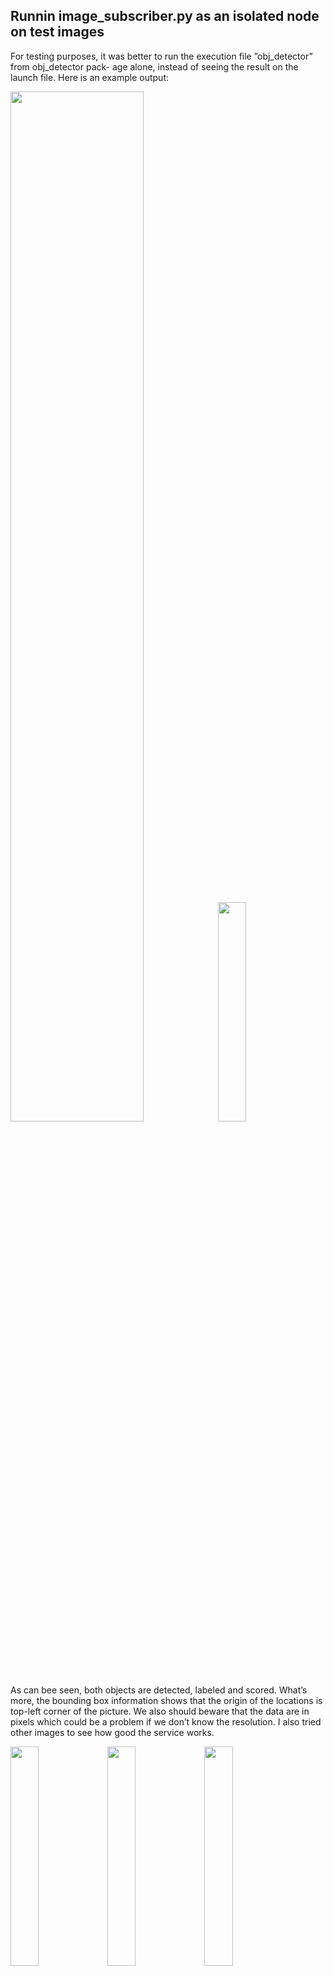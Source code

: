 ## Runnin image_subscriber.py as an isolated node on test images

For testing purposes, it was better to run the execution file ”obj_detector” from obj_detector pack-
age alone, instead of seeing the result on the launch file.
Here is an example output:<br>

<p float="left">
  <img src="https://github.com/ftaheri/robot_learning/assets/44457498/b272efa4-d45c-4bf8-8a9f-5a733b766168" width="65%" />
  <img src="https://github.com/ftaheri/robot_learning/assets/44457498/273f495a-23c0-477a-ac12-1968dc9f40d5" width="30%" /> 
</p>
As can bee seen, both objects are detected, labeled and scored. What’s more, the bounding box
information shows that the origin of the locations is top-left corner of the picture. We also should
beware that the data are in pixels which could be a problem if we don’t know the resolution.
I also tried other images to see how good the service works.

<p float="left">
  <img src="https://github.com/ftaheri/robot_learning/assets/44457498/11ee0e34-21f6-4bdd-ac75-832df2556324" width="30%" />
  <img src="https://github.com/ftaheri/robot_learning/assets/44457498/be0945d1-cd5e-4408-aa20-a39ccb297bc9" width="30%" /> 
  <img src="https://github.com/ftaheri/robot_learning/assets/44457498/a782d3ea-0eb6-47f6-adef-5d1993dbb639" width="30%" />
</p>


The model works pretty decent for cluttered images. From the second image we can see that the
classes expectedly don’t cover every type of object. However, the detection still works. I’ll explain the
third step in the following section.

# landmark_mapper.hh
I set up the publisher to publish to the ”waypoints” topic which I found on RVIZ ”add by topic”
window. For this, I had to include the <visualization_msgs/msg/marker_array.hpp> and also
modify packages.xml file to add this dependency and CMakeLists.txt to find this package and link it
to the execution file.
I also changed the robot.rviz setup file to add the waypoints marker, so I wouldn’t need to add it every
time I launched the file.
As I mentioned before I also created a vector of PointStamped as the landmark array which will be
used in the landmark mapper.cpp file.

# image_callback() function
To calculate the robot movement, we first look up the transform from base_link to odom and then,
convert it to Eigen T. T is a matrix which is used to calculate points in the base_link frame to
odom frame; more specifically, $T ∗ `current_baselink` = odom$. last_pose_ is the previous T; therefore, $'last_pose_' ∗ 'previous_baselink' = odom$.
 $$ 'last_pose_'^{-1}*T*'current_baselink' = 'last_pose_'^{-1} ∗ odom = 'previous_baselink' $$
Therefore, $'last_pose_'^{-1}*T$ transfers a point from current-baselink to previous_baselink which is the movement matrix.
Now, by listening to the translation and rotation of movement, we can copy and fix the input data,
and release the data_cv_ lock. Finally, we can update the last_pose_.

# update_callback() function
I iterated through the current array of landmarks. For each landmark, I created a message Point
object with coordination set to the landmark’s. I pushed this message to the marker sphere points
and pushed the marker to the marker array. Finally, I published the marker array.

# run() function
This function is the most important function in this file. It holds the logic of the code. As discussed
in the background section, this function’s thread waits until the movement is large enough, and then
sends a request to the object detection service and waits for a response which is basically the objects’
bounding boxes detected from the scene.
After clearing the landmarks array, we have to iterate over all the detections, and for each detec-
tion, extract the points in the detected area. We calculate the average of these points and transform
it to odom. This transform was set when the images were receied and the transform was looked up.
How to extract these points is the main challenge of this code.

## upper and lower bounds
Firstly, I needed to set the upper and lower bound coming from the bounding boxes. The problem
was that the bounding boxes were points in pixel starting from top-left corner, while point cloud
points were in meters and are based on the robot’s frame. (1) To fix the units, since I did not know the
resolution, I printed the bounding box min and maxes and compared them roughly to the non-NULL
points from the point cloud. What I witnessed was that each pixel is roughly 0.5 cm. Therefore, I
divided the thresholds by 200.0. (2) To fix the frames, I used this formula:
``` 
float y_lowerbound = (current_color_image.width/2.0 - detection.x_max)/200.0
, y_upperbound = (current_color_image.width/2.0 - detection.x_min)/200.0
, z_lowerbound = (current_color_image.height - detection.y_max)/200.0
, z_upperbound = (current_color_image.height - detection.y_min)/200.0;
```
These thresholds will be used to filter out point clouds that are not in these bounds. Please note that,
x-axis and y-axis from the images correspond to y-axis and z-axis from the point clouds, respectively.
** I took three approaches to get a better result **

## (approach 1) iterating and filter out with a deviation from the thresholds
As the instructions, using the if statement bellow, I filtered out other point clouds, and calcluated the
average.
```
if (*iter_y >= y_lowerbound-delta && *iter_y <= y_upperbound+delta &&
*iter_z >= z_lowerbound -delta && *iter_z <= z_upperbound +delta )
``` 
This method did not work well especially in the x-axis (depth) that points are not filtered by bounding
boxes.

## (approach 2) statistically filter out outliers then do (1)
Since points were not filtered by x-axis, I used an statistical outlier from pcl library. The results were
better, but sometimes the useful cluster of inputs were filtered out, causing the marker to become
empty which gave me an idea for the third approach.

## (approach 3) filter out on z and y axis based on thresholds then do (2) then (1)
Using the Passthrough filter, which basically does the same job as the first approach, I filtered out
points outside of the bounding boxes. However, I used the size of the bounding box as the deviation
from the detected bounding box, so smaller or farther bounding boxes have more concentrated point
clouds. Now we have our pionts more concentrated in and around the bounding box area
After that, I used the statistical outlier removal to remove outliers around the bounding box which
now works significantly better for x-axis (depth of objects).
Then I iterated through the filtered point clouds and used the same principle as the first approach.
Also noteworthy is that this is the best one which will be used for evaluation. The parameters (e.g.,
statistical outlier filter number of points and deviation) are adjusted experimentally.

# Evaluation
I included three screenshots for every different scenarios; image detection, RVIZ map, and the scene.
Please, note that the image detection is more reliable since there was a delay in keyboard instruction
and execution.
Generally, I found out that cluttered scenes and near the wall scenes are the most challenging ones
since it is difficult for the outlier removal to distinguish outliers from the useful points.

## one object - clear scene
As can be seen, the algorithm does a good job detecting the landmark.

<p float="left">
  <img src="https://github.com/ftaheri/robot_learning/assets/44457498/ce8f5744-2dc3-47ad-a5e9-7682f63ce196" width="30%" />
  <img src="https://github.com/ftaheri/robot_learning/assets/44457498/158dbfde-99de-421f-a2c8-769151d9042a" width="30%" /> 
  <img src="https://github.com/ftaheri/robot_learning/assets/44457498/adbfdc67-0a32-4214-b2dc-24eb0c534ce9" width="30%" />

</p>

## near-wall objects
We can see that the landmark falls near the wall as the filters cannot remove points with outlier
depth. However, the coordinates on the other two dimensions are quite accurate.
<p float="left">
  <img src="https://github.com/ftaheri/robot_learning/assets/44457498/7799c1d5-3579-4dfa-b106-03588d66035b" width="30%" />
  <img src="https://github.com/ftaheri/robot_learning/assets/44457498/33b2b714-41e2-43f0-9e7a-8c97dfd32281" width="30%" /> 
  <img src="https://github.com/ftaheri/robot_learning/assets/44457498/080d70e1-6cd8-4ab0-a8bf-2bc8b4acc22c" width="30%" /> 
</p>

## two objects (cluster)
** First experiment: ** It can be seen that since the point clouds for these two bounding boxes are really
close, the farther object depth is filtered out as outliers. <br>

<p float="left">
  <img src="https://github.com/ftaheri/robot_learning/assets/44457498/aace3c21-c392-49ac-a675-df391a0420ba" width="30%" />
  <img src="https://github.com/ftaheri/robot_learning/assets/44457498/90d8d9a4-337c-4498-a595-8739ed1425fa" width="30%" /> 
  <img src="https://github.com/ftaheri/robot_learning/assets/44457498/c6e57426-9c08-4830-9707-96e7a6732469" width="30%" /> 
</p>
** Second experiment: ** Although the bounding boxes are also really close, but the algorithm works
better in this scenario. (The bounding box image is more reliable than the other two because of the
delay) <br>
<p float="left">
  <img src="https://github.com/ftaheri/robot_learning/assets/44457498/6010a41d-dde0-4af9-959e-f4893496c5fa" width="30%" />
  <img src="https://github.com/ftaheri/robot_learning/assets/44457498/1422e7b3-594e-47b3-b8dc-7b410da19944" width="30%" /> 
  <img src="https://github.com/ftaheri/robot_learning/assets/44457498/06216443-04a8-4fd0-92dc-ba7ee5f90185" width="30%" /> 
</p>
** Third experiment: ** In this experiment we have somewhat a cluster, and one object is near the
wall. The landmark detection for this object didn’t work well. <br>
<p float="left">
  <img src="https://github.com/ftaheri/robot_learning/assets/44457498/d5b65835-f5fc-44e7-bed4-f77c20c75d7c" width="30%" />
  <img src="https://github.com/ftaheri/robot_learning/assets/44457498/a57c5550-7b45-4a44-ab69-564ae968cdd2" width="30%" /> 
  <img src="https://github.com/ftaheri/robot_learning/assets/44457498/56b24edc-30bc-4e51-8902-b1a70946b65f" width="30%" /> 
</p>

![image](https://github.com/ftaheri/robot_learning/assets/44457498/aac424bd-700b-4ca5-8321-422a3b5107e8)

